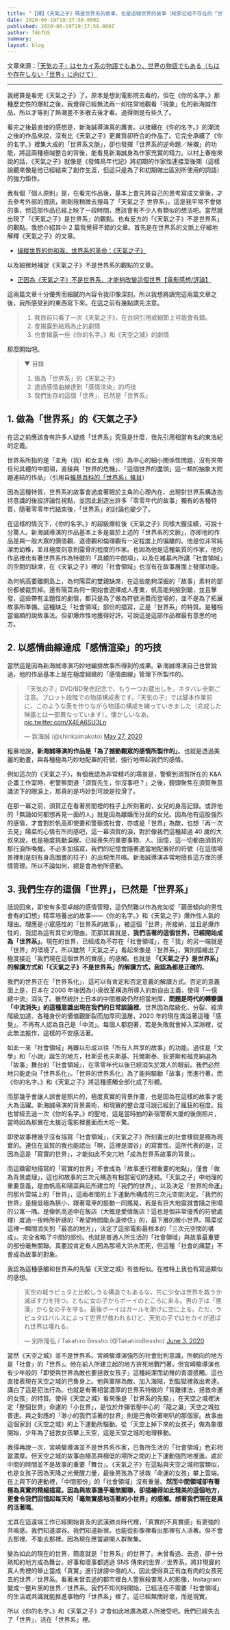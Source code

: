 ```yaml
---
title: "【譯】《天氣之子》既是世界系的故事，也是這個世界的故事（給那已經不存在的「世界」）"
date: 2020-06-19T19:37:58.000Z
published: 2020-06-19T19:37:58.000Z
author: f6bfb5
summary:
layout: blog
---
```


文章來源：[「天気の子」はセカイ系の物語でもあり、世界の物語でもある（もはや存在しない「世界」に向けて）](https://note.com/takahirobessho/n/n2b4a3f29a804)

---

我總算是看完《天氣之子》了。原本是想到電影院去看的，但在《你的名字。》那種歷史性的爆紅之後，我覺得已經無法再一如往常地觀看「現象」化的新海誠作品，所以才等到了熱潮差不多散去後才看。過得倒是有些久了。

看完之後最直接的感想是，新海誠導演真的厲害。以接續在《你的名字。》的潮流之後的作品來說，沒有比《天氣之子》更異質卻符合的作品了。它完全承續了《你的名字。》裡集大成的「世界系文脈」，卻也發揮「世界系的逆命題／映襯」的功能，將這兩種極端整合的背後，能看見新海誠身為作家充實的精力。以村上春樹來說的話，《天氣之子》就像是《發條鳥年代記》將初期的作家性連接至後期（這樣說聽來像是他已經結束了創作生涯，但這只是為了和初期做出區別所使用的詞語）的強力鉅作。

我有個「個人原則」是，在看完作品後，基本上會先將自己的思考寫成文章後，才去參考外部的資訊，剛剛我稍微去搜尋了「天氣之子 世界系」。這是我平常不會做的事，但這部作品已經上映了一段時間，應該會有不少人有類似的想法吧。當然就出現了「《天氣之子》是世界系」的觀點。也有反方的「《天氣之子》不是世界系」的觀點。我想介紹其中 2 篇我覺得不錯的文章。首先是在世界系的文脈上仔細地解釋《天氣之子》的文章。

- [操縱世界的你和我，世界系的革命：《天氣之子》](https://note.com/ring31800/n/nf549dfd0c74f)

以及細微地補捉《天氣之子》不是世界系的觀點的文章。

- [正因為《天氣之子》不是世界系，才能夠改變這個世界【電影感想/評論】](http://arcadia11.hatenablog.com/entry/2019/08/21/180000)

這兩篇文章十分優秀而細膩的內容令我印像深刻。所以我想將讀完這兩篇文章之後，我所感受到的東西寫下來。在這之前有幾點請先注意。

> 1. 我目前只看了一次《天氣之子》，在台詞引用或細節上可能會有錯。
> 2. 會揭露到結局為止的劇情
> 3. 也會揭露一些《你的名字。》和《天空之城》的劇情

那麼開始吧。

> ▼ 目錄
>
> 1. 做為「世界系」的《天氣之子》
> 2. 透過感情曲線達到「感情渲染」的巧技
> 3. 我們生存的這個「世界」，已然是「世界系」

## 1. 做為「世界系」的《天氣之子》

在這之前應該會有許多人疑惑「世界系」究竟是什麼，我先引用相當有名的東浩紀的定義。

世界系所指的是「主角（我）和女主角（你）為中心的細小關係性問題，沒有夾帶任何具體的中間項，直接與「世界的危機」、「這個世界的盡頭」這一類的抽象大問題連結的作品」（引用自[維基百科的「世界系」條目](https://ja.wikipedia.org/wiki/%E3%82%BB%E3%82%AB%E3%82%A4%E7%B3%BB)）

因為這種特質，世界系的故事會過度著眼於主角的心理內在、出現對世界系構造抱持意識的後設評論性視點，並因此創造出許多「零零年代的故事」獨有的各種特質，隨著零零年代結束後，「世界系」的討論也變少了。

在這樣的情況下，《你的名字。》的超級爆紅後《天氣之子》同樣大獲佳績，可說十分驚人。新海誠導演的作品基本上多是屬於上述的「世界系的文脈」，亦即他的作品是與一般大眾的價值觀、道德觀和倫理觀有一定程度上的偏離的。他是位非常純潔而幼稚，並且極度刻意到露骨的程度的作家。也因為他是這種氣質的作家，他的作品裡也有著世界系作為特徵的「具體的中間項」，以及在維基內所講「社會領域」的空間的缺席，在《天氣之子》裡的「社會領域」也沒有在故事層面上發揮功能。

為何帆高要離開島上，為何陽菜的雙親缺席，在這些能夠深掘的「故事」素材的部份都被裁剪掉。還有陽菜為何一開始會選擇成人產業，帆高能夠撿到鎗，並且擊發，這些帶有主題性的劇情，都只是為了做為符號消費而登場的，並不是為了拓展故事所準備。這種缺乏「社會領域」部份的描寫，正是「世界系」的特質。是種相當偏頗的說故事法。但卻爆炸性地獲得好評。可說這是這部作品裡最有意思的地方。

## 2. 以感情曲線達成「感情渲染」的巧技

當然這是因為新海誠導演巧妙地編排故事所得到的成果。新海誠導演自己也曾說過，他的作品基本上是在極度細緻的「感情曲線」管理下所製作的。

<blockquote class="twitter-tweet"><p lang="ja" dir="ltr">『天気の子』DVD/BD発売記念で、もう一つお蔵出しを。ネタバレ全開ご注意。プロット段階での物語構成表です。『天気の子』では脚本作業前に、このような表を作りながら物語の構成を練っていきました（完成した映画とは一部異なっています）。懐かしいなあ。 <a href="https://t.co/X4EA6SU3Ln">pic.twitter.com/X4EA6SU3Ln</a></p>&mdash; 新海誠 (@shinkaimakoto) <a href="https://twitter.com/shinkaimakoto/status/1265554723358334978?ref_src=twsrc%5Etfw">May 27, 2020</a></blockquote>

粗暴地說，**新海誠導演的作品是「為了撼動觀眾的感情所製作的」**。也就是透過美麗的動畫，與各種極為巧妙地配置的符號，強行地帶起我們的感情。

例如這次的《天氣之子》，有個我認為非常精巧的場景是，警察到須賀所在的 K&A 企畫工作室時，老警察問道「須賀先生，你沒事吧？」之後，鏡頭聚焦在須賀無意識流下的眼淚上，那真的是巧妙到可說是狡滑了。

在那一幕之前，須賀正在看著房間裡的柱子上所刻著的，女兒的身高記錄。或許他的「無論如何都想再見一面的人」就是因為離婚而分居的女兒。因為他有這股強烈的感情，才會對於帆高即使要和警察或社會，亦或是「世界」為敵，也想「再一次去見」陽菜的心情有所同感吧，這一幕須賀的淚，對於像我們這種超過 40 歲的大叔來說，也是極度挑動淚腺。已經喪失的重要事物、人、回憶，這一切都由須賀的那行淚所喚醒。不必多加描寫，我們的記憶會隨著適當地配置好的符號（在這個場景裡則是刻有身高圖畫的柱子）的出現而共鳴。新海誠導演非常地擅長這方面的感情管理。所以不論如何，總是會為他所感動。

## 3. 我們生存的這個「世界」，已然是「世界系」

話說回來，即使有多麼卓越的感情管理，這仍然難以作為宛如從「繭居傾向的男性會有的幻想」精萃培養出的故事——《你的名字。》和《天氣之子》爆炸性人氣的理由。理應是小眾感性的「世界系的故事」，被這個「世界」所接納，並且是爆炸性的，我認為這有其它的理由。而那其實就是，**我們活著的這個世界，已經開始成為「世界系」**。現在的世界，已經成為不存在「社會領域」，在「我」的另一端就是「世界」的環境了。所以雖然「天氣之子」看起來像是「世界系」，實則描繪出了極度接近「我們現在這個世界的實感」的感觸。也就是 **「《天氣之子》是世界系」的解讀方式和「《天氣之子》不是世界系」的解讀方式，我認為都是正確的**。

我們的世界正在「世界系化」，這可以有肯定和否定意義的解讀方式。否定的意義面上是，日本在 2000 年後因為小泉改革構造所導入的新自由主義，使得「一億總中流」消失了。雖然統計上日本的中間層級仍然相當地厚，**問題是時代的轉變讓「中流消失」的這種意識出現在我們的日常談論裡**。世界因為階級化、分裂、經濟階級加遽、各種身份的價值觀斷裂而加厚同溫層，2020 年的現在滿溢著這種「感覺」。不再有人認為自己是「中流」。每個人都抱著，若是失敗就會掉入深淵裡，從此無法振作，這樣的不安感活著。

如此一來「社會領域」再難以形成以往「所有人共享的故事」的功能。過往是「文學」和「小說」誕生的地方，杜斯妥也夫斯基、托爾斯泰、狄更斯和福克納選為「故事」舞台的「社會領域」，在零零年代以後已經消失於眾人的眼前。我們必然地只能走向「世界系化」。「世界的世界系化」為了能夠驅動「故事」而進行著。而《你的名字。》和《天氣之子》將這種感觸全部化成了形體。

而那幾乎會讓人誤會是照片的，極度真實的背景作畫，也是因為在這樣的故事才能大為活躍。新海誠導演的背景美術，和現實的整合度可說已經到了瘋狂的程度。我也曾經去過一次《你的名字。》的聖地，這是當時拍的新宿警察大廈的後側照片，當時因為那實在太接近電影裡畫面而大吃一驚。

即使故事裡幾乎沒有描寫「社會領域」，《天氣之子》所刻畫出的社會樣貌是極為現實的。連住在滋賀的我也能認出「啊，這裡是澀谷」的寫實性。這所代表的是，正因為這是「寫實的世界」，才能如此不突兀地「成為世界系故事的背景」。

而這緻密地描寫的「寫實的世界」不會成為「故事進行裡重要的地點」，僅會「做為背景處理」，這也和故事的三次元構造有相當密切的連結。「天氣之子」中地理的重要意義，是由帆高和陽菜與凪所建立的「我們的世界」，以及決定「世界的命運」的那片雲端上的「世界」，這兩者間的上下運動所構成的三次元空間決定。「我們的世界」是極低極為狹小，跟著電車的振動一同搖晃，若是有巨大地震就會隨之倒塌的公寓一隅。是像帆高途中在飯店（大概是愛情飯店？這也是個非常優秀的符號處理）度過一夜時所祈禱的「希望時間能永遠停住」的，最下層的微小世界。陽菜從這裡一瞬間消失到「最高的地方」，決定了這部電影最根本的「三次元空間的構成」。完全省略了中間的部份。也就是普通人所生活的「社會領域」與故事最重要的部份毫無關聯。真要說肯定有人因為那場大洪水而死，但這種「社會的痛楚」不會成為故事的對象。

我認為這種感觸和世界系的先驅《天空之城》有些相似。在推特上我也有寫過類似的感想。

<blockquote class="twitter-tweet"><p lang="ja" dir="ltr">天空の城ラピュタと比較しうる構造でもあるな。共に少女は世界を救うか滅ぼす力を持つ。ともに女の子からボーイのところに来る。男の子は「悪漢」から女の子を守る。最後ボーイはガールを助けに空に上る。ただ、ラピュタはバルスによって世界が救われるけど、天気の子ではセカイが選ばれ世界は壊れる。</p>&mdash; 別所隆弘 / Takahiro Bessho (@TakahiroBessho) <a href="https://twitter.com/TakahiroBessho/status/1268241292426788864?ref_src=twsrc%5Etfw">June 3, 2020</a></blockquote>

當然《天空之城》並不是世界系。宮崎駿導演強烈的社會批判意識，所朝向的地方是「社會」的「世界」。他在前人所建立起的地方拚死地戰鬥著。但宮崎駿導演也有少年般的「即使與世界為敵也要拯救女孩子」這種純潔而幼稚的青澀感觸。這也直接表現在天空之城的巴魯身上。他與軍隊為敵、加入海賊，到監獄裡救出希達。講白了這是犯法行為。也就是有著相當濃厚的世界系特徵的「背離律法，拯救命運的女孩」的特質。使得《天空之城》看來像是「世界系的先驅」，在天空之城裡決定「整個世界」命運的「小世界」，是位於炸彈低壓中心的「龍之巢」天空之城拉普達。與之對應的「渺小的我們活著的世界」則是巴魯吹著喇叭的那個家。故事由這個家到《天空之城》的上下運動所驅動。從「天空上掉下來的女孩子」做為象徵開始，少年為了拯救女孩攀上天空，這是天空之城的地理移動。

我得再說一次，宮崎駿導演並不是世界系作家，巴魯所生活的「社會領域」色彩相當濃厚。但天空之城的故事由極高與極低的場所之間的上下運動強烈地推進。處於中間的時間並不是故事的重要「舞台」。《天氣之子》在這點與天空之城相當類似，也是女孩子因為天降之光覺醒力量，最後男孩為了拯救「命運的女孩」攀上雲端。在上與下的連動裡，「中間部份」的「社會領域」沒有重量。**然而中間領域卻有著極為真實的精細描寫。因為與故事幾乎毫無關聯，卻描繪得如此精美的這個地方，更會令我們回憶起每天的「毫無實感地活著的小世界」的感觸。想著我們現在是真的活著嗎**。

尤其在這遠端工作已經開始普及的武漢肺炎時代裡，「真實的不真實感」有更強的共鳴感。我們知道澀谷。我們知道新宿。也能從影像裡看出那裡有人活著。但不會去那裡、不能去那裡。因為現在應當避開人群聚集。

變為如此的現在的世界，簡直就是「世界系」的世界了。未曾看過、去過，卻十分熟知的地方成為舞台，好事和壞事都透過 SNS 傳來的世界／世界系。將非現實的真人秀裡的舉止當成「真實」進行誹謗中傷的人，因此使得真正有血有肉的女孩死去的世界／世界系。看著未曾去過的都市裡白人警察殺害黑人的影像，Instagram 變成一整片黑的世界／世界系。我們不知何時開始，已經活在不需要「社會領域」的生活或共識就能推進事物的「世界系」裡了。這已經無關好壞，而是現實。

所以《你的名字。》和《天氣之子》才會如此地廣為眾人所接受吧。我們已經失去了「世界」，活在「世界系」裡。
